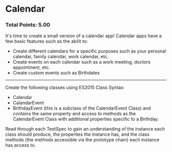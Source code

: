 # Calendar

### Total Points: 5.00

It's time to create a small version of a calendar app! Calendar apps have a few basic features such as the abilit to:

- Create different calendars for a specific purposes such as your personal calendar, family calendar, work calendar, etc.
- Create events on each calendar such as a work meeting, doctors appointment, etc.
- Create custom events such as Birthdates

<hr>

Create the following classes using ES2015 Class Syntax:

- Calendar
- CalandarEvent
- BrithdayEvent (this is a subclass of the CalendarEvent Class) and contains the same property and access to methods as the CalendarEvent Class with additional properties specific to a Birthday.

Read through each TestSpec to gain an understanding of the instance each class should produce, the properties the instance has, and the class methods (the methods accessible via the prototype chain) each instance has access to.

